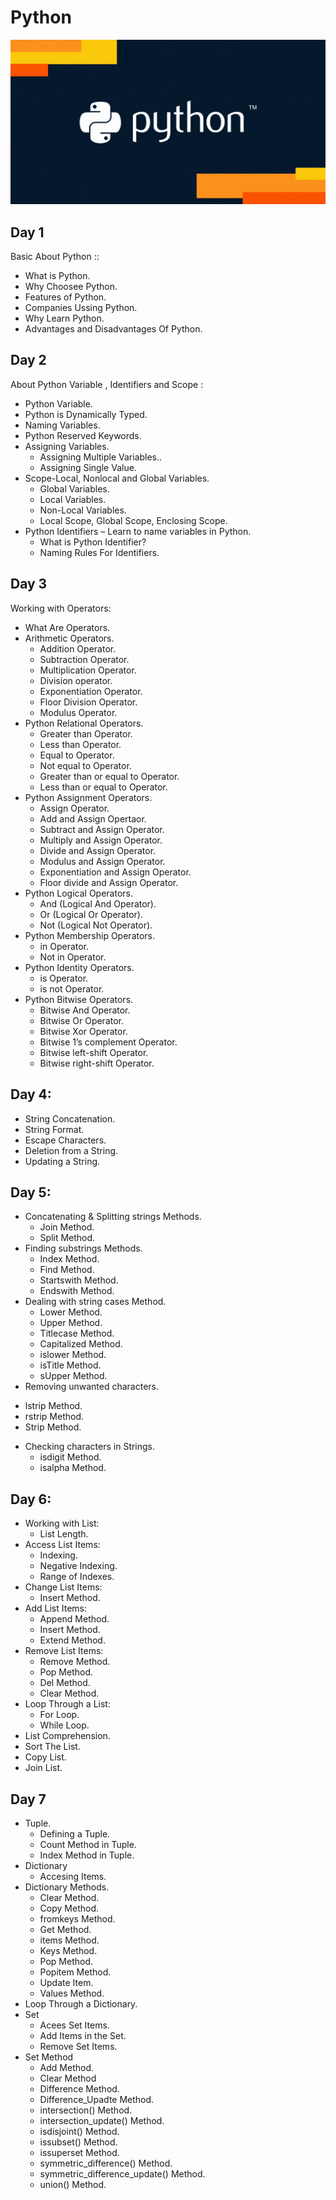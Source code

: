 # Python
![](/images/giphy.png)

## Day 1

Basic About Python ::

- What is Python.
- Why Choosee Python.
- Features of Python.
- Companies Ussing Python.
- Why Learn  Python.
- Advantages and Disadvantages Of Python.

## Day 2

About Python Variable , Identifiers and Scope :

- Python Variable.
- Python is Dynamically Typed.
- Naming Variables.
- Python Reserved Keywords.
- Assigning Variables.
   * Assigning Multiple Variables..
   * Assigning Single Value.
- Scope-Local, Nonlocal and Global Variables.
   * Global Variables.
   * Local Variables.
   * Non-Local Variables.
   * Local Scope, Global Scope, Enclosing Scope.
- Python Identifiers – Learn to name variables in Python.
   * What is Python Identifier?
   * Naming Rules For Identifiers.

## Day 3

Working with Operators:

- What Are Operators.
- Arithmetic Operators.
  * Addition Operator.
  * Subtraction Operator.
  * Multiplication Operator.
  * Division operator.
  * Exponentiation Operator.
  * Floor Division Operator.
  * Modulus Operator.
- Python Relational Operators. 
  * Greater than Operator.
  * Less than Operator.
  * Equal to Operator.
  * Not equal to Operator.
  * Greater than or equal to Operator.
  * Less than or equal to Operator.
- Python Assignment Operators.
  * Assign Operator.
  * Add and Assign Opertaor.
  * Subtract and Assign Operator.
  * Multiply and Assign Operator.
  * Divide and Assign Operator.
  * Modulus and Assign Operator.
  * Exponentiation and Assign Operator.
  * Floor divide and Assign Operator.
- Python Logical Operators.
  * And (Logical And Operator).
  * Or (Logical Or Operator).
  * Not (Logical Not Operator).
- Python Membership Operators.
  * in Operator.
  * Not in Operator.
- Python Identity Operators.
  * is Operator.
  * is not Operator.
- Python Bitwise Operators.
  * Bitwise And Operator.
  * Bitwise Or Operator.
  * Bitwise Xor Operator.
  * Bitwise 1’s complement Operator.
  * Bitwise left-shift Operator.
  * Bitwise right-shift Operator.

## Day 4:

- String Concatenation.
- String Format.
- Escape Characters.
- Deletion from a String.
- Updating  a String.



## Day 5:

- Concatenating & Splitting strings Methods.
  * Join Method.
  * Split Method.
- Finding substrings Methods.
  * Index Method.
  * Find Method.
  * Startswith Method.
  * Endswith Method.
- Dealing with string cases Method.
  * Lower Method.
  * Upper Method.
  * Titlecase Method.
  * Capitalized Method.
  * islower Method.
  * isTitle Method.
  * sUpper Method.
 - Removing unwanted characters.
  * lstrip Method.
  * rstrip Method.
  * Strip Method. 
- Checking characters in Strings.
  * isdigit Method.
  * isalpha Method. 

   
   
 ## Day 6:

- Working with List:
   * List Length.
- Access List Items:
  * Indexing.
  * Negative Indexing.
  * Range of Indexes.
- Change List Items:
  * Insert Method.
- Add List Items:
  * Append Method.
  * Insert Method.
  * Extend Method.
- Remove List Items:
  * Remove Method.
  * Pop Method.
  * Del Method.
  * Clear Method.
- Loop Through a List:
  * For Loop.
  * While Loop.
- List Comprehension.
- Sort The List.
- Copy List.
- Join List.

## Day 7 

- Tuple.
  * Defining a Tuple.
  * Count Method in Tuple.
  * Index Method in Tuple.
- Dictionary
  * Accesing Items.
- Dictionary Methods.
  * Clear Method.
  * Copy Method.
  * fromkeys Method.
  * Get Method.
  * items Method.
  * Keys Method.
  * Pop Method.
  * Popitem Method.
  * Update Item.
  * Values Method.
- Loop Through a Dictionary.
- Set 
  * Acees Set Items.
  * Add Items in the Set.
  * Remove Set Items.
- Set Method
  * Add Method.
  * Clear Method
  * Difference Method.
  * Difference_Upadte Method.
  * intersection() Method.
  * intersection_update() Method.
  * isdisjoint() Method.
  * issubset() Method.
  * issuperset Method.
  * symmetric_difference() Method.
  * symmetric_difference_update() Method.
  * union() Method.
  
  
